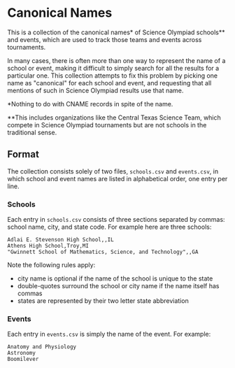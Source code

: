 # Canonical Names

This is a collection of the canonical names\* of Science Olympiad schools\*\* and
events, which are used to track those teams and events across tournaments.

In many cases, there is often more than one way to represent the name of a
school or event, making it difficult to simply search for all the results for a
particular one. This collection attempts to fix this problem by picking one name
as "canonical" for each school and event, and requesting that all mentions of
such in Science Olympiad results use that name.

\*Nothing to do with CNAME records in spite of the name.

\*\*This includes organizations like the Central Texas Science Team, which
compete in Science Olympiad tournaments but are not schools in the traditional
sense.

## Format

The collection consists solely of two files, `schools.csv` and `events.csv`, in
which school and event names are listed in alphabetical order, one entry per
line.

### Schools

Each entry in `schools.csv` consists of three sections separated by commas:
school name, city, and state code. For example here are three schools:
```
Adlai E. Stevenson High School,,IL
Athens High School,Troy,MI
"Gwinnett School of Mathematics, Science, and Technology",,GA
```
Note the following rules apply:
- city name is optional if the name of the school is unique to the state
- double-quotes surround the school or city name if the name itself has commas
- states are represented by their two letter state abbreviation

### Events

Each entry in `events.csv` is simply the name of the event. For example:
```
Anatomy and Physiology
Astronomy
Boomilever
```
